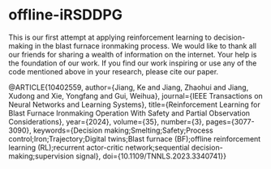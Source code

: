 # offline-iRSDDPG
This is our first attempt at applying reinforcement learning to decision-making in the blast furnace ironmaking process. We would like to thank all our friends for sharing a wealth of information on the internet. Your help is the foundation of our work. If you find our work inspiring or use any of the code mentioned above in your research, please cite our paper.

@ARTICLE{10402559,
  author={Jiang, Ke and Jiang, Zhaohui and Jiang, Xudong and Xie, Yongfang and Gui, Weihua},
  journal={IEEE Transactions on Neural Networks and Learning Systems}, 
  title={Reinforcement Learning for Blast Furnace Ironmaking Operation With Safety and Partial Observation Considerations}, 
  year={2024},
  volume={35},
  number={3},
  pages={3077-3090},
  keywords={Decision making;Smelting;Safety;Process control;Iron;Trajectory;Digital twins;Blast furnace (BF);offline reinforcement learning (RL);recurrent actor-critic network;sequential decision-making;supervision signal},
  doi={10.1109/TNNLS.2023.3340741}}
